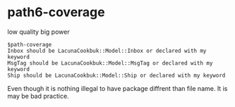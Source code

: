 # path6-coverage

low quality big power 

    $path-coverage
    Inbox should be LacunaCookbuk::Model::Inbox or declared with my keyword
    MsgTag should be LacunaCookbuk::Model::MsgTag or declared with my keyword
    Ship should be LacunaCookbuk::Model::Ship or declared with my keyword

Even though it is nothing illegal to have package diffrent than file name. It is may be bad practice.
